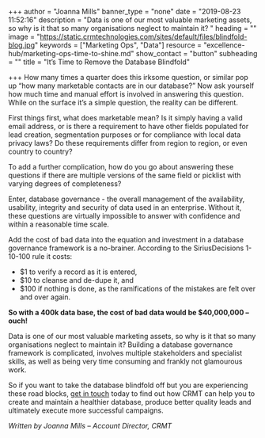 +++
author = "Joanna Mills"
banner_type = "none"
date = "2019-08-23 11:52:16"
description = "Data is one of our most valuable marketing assets, so why is it that so many organisations neglect to maintain it? "
heading = ""
image = "https://static.crmtechnologies.com/sites/default/files/blindfold-blog.jpg"
keywords = ["Marketing Ops", "Data"]
resource = "excellence-hub/marketing-ops-time-to-shine.md"
show_contact = "button"
subheading = ""
title = "It’s Time to Remove the Database Blindfold"

+++
How many times a quarter does this irksome question, or similar pop up “how many marketable contacts are in our database?” Now ask yourself how much time and manual effort is involved in answering this question. While on the surface it’s a simple question, the reality can be different.

First things first, what does marketable mean? Is it simply having a valid email address, or is there a requirement to have other fields populated for lead creation, segmentation purposes or for compliance with local data privacy laws? Do these requirements differ from region to region, or even country to country?

To add a further complication, how do you go about answering these questions if there are multiple versions of the same field or picklist with varying degrees of completeness?

Enter, database governance - the overall management of the availability, usability, integrity and security of data used in an enterprise. Without it, these questions are virtually impossible to answer with confidence and within a reasonable time scale.

Add the cost of bad data into the equation and investment in a database governance framework is a no-brainer. According to the SiriusDecisions 1-10-100 rule it costs:

* $1 to verify a record as it is entered,
* $10 to cleanse and de-dupe it, and
* $100 if nothing is done, as the ramifications of the mistakes are felt over and over again.

**So with a 400k data base, the cost of bad data would be $40,000,000 – ouch!**

Data is one of our most valuable marketing assets, so why is it that so many organisations neglect to maintain it? Building a database governance framework is complicated, involves multiple stakeholders and specialist skills, as well as being very time consuming and frankly not glamourous work.

So if you want to take the database blindfold off but you are experiencing these road blocks, [get in touch](https://www.crmtechnologies.com/contact) today to find out how CRMT can help you to create and maintain a healthier database, produce better quality leads and ultimately execute more successful campaigns.

_Written by Joanna Mills – Account Director, CRMT_
